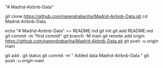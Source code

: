 "# Madrid-Airbnb-Data" 


git clone https://github.com/narendrabariha/Madrid-Airbnb-Data.git
cd Madrid-Airbnb-Data


echo "# Madrid-Airbnb-Data" >> README.md
git init
git add README.md
git commit -m "first commit"
git branch -M main
git remote add origin https://github.com/narendrabariha/Madrid-Airbnb-Data.git
git push -u origin main


git add .
git status
git commit -m " Added data Madrid-Airbnb-Data "
git push -u origin main
